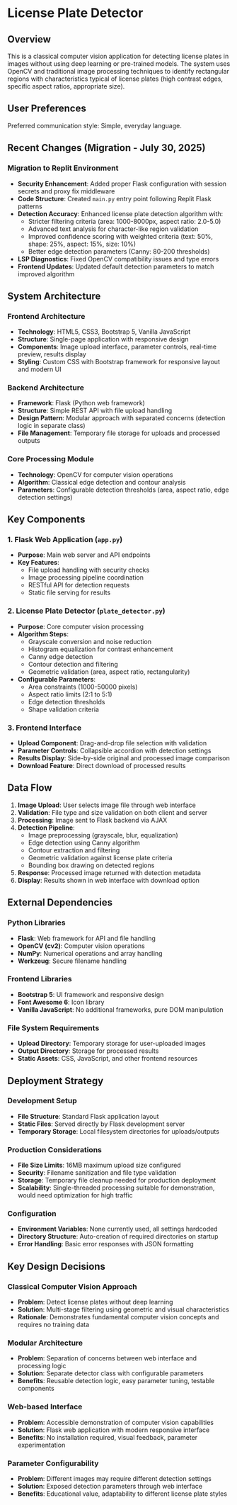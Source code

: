 # License Plate Detector

## Overview

This is a classical computer vision application for detecting license plates in images without using deep learning or pre-trained models. The system uses OpenCV and traditional image processing techniques to identify rectangular regions with characteristics typical of license plates (high contrast edges, specific aspect ratios, appropriate size).

## User Preferences

Preferred communication style: Simple, everyday language.

## Recent Changes (Migration - July 30, 2025)

### Migration to Replit Environment
- **Security Enhancement**: Added proper Flask configuration with session secrets and proxy fix middleware
- **Code Structure**: Created `main.py` entry point following Replit Flask patterns
- **Detection Accuracy**: Enhanced license plate detection algorithm with:
  - Stricter filtering criteria (area: 1000-8000px, aspect ratio: 2.0-5.0)
  - Advanced text analysis for character-like region validation
  - Improved confidence scoring with weighted criteria (text: 50%, shape: 25%, aspect: 15%, size: 10%)
  - Better edge detection parameters (Canny: 80-200 thresholds)
- **LSP Diagnostics**: Fixed OpenCV compatibility issues and type errors
- **Frontend Updates**: Updated default detection parameters to match improved algorithm

## System Architecture

### Frontend Architecture
- **Technology**: HTML5, CSS3, Bootstrap 5, Vanilla JavaScript
- **Structure**: Single-page application with responsive design
- **Components**: Image upload interface, parameter controls, real-time preview, results display
- **Styling**: Custom CSS with Bootstrap framework for responsive layout and modern UI

### Backend Architecture
- **Framework**: Flask (Python web framework)
- **Structure**: Simple REST API with file upload handling
- **Design Pattern**: Modular approach with separated concerns (detection logic in separate class)
- **File Management**: Temporary file storage for uploads and processed outputs

### Core Processing Module
- **Technology**: OpenCV for computer vision operations
- **Algorithm**: Classical edge detection and contour analysis
- **Parameters**: Configurable detection thresholds (area, aspect ratio, edge detection settings)

## Key Components

### 1. Flask Web Application (`app.py`)
- **Purpose**: Main web server and API endpoints
- **Key Features**:
  - File upload handling with security checks
  - Image processing pipeline coordination
  - RESTful API for detection requests
  - Static file serving for results

### 2. License Plate Detector (`plate_detector.py`)
- **Purpose**: Core computer vision processing
- **Algorithm Steps**:
  - Grayscale conversion and noise reduction
  - Histogram equalization for contrast enhancement
  - Canny edge detection
  - Contour detection and filtering
  - Geometric validation (area, aspect ratio, rectangularity)
- **Configurable Parameters**:
  - Area constraints (1000-50000 pixels)
  - Aspect ratio limits (2:1 to 5:1)
  - Edge detection thresholds
  - Shape validation criteria

### 3. Frontend Interface
- **Upload Component**: Drag-and-drop file selection with validation
- **Parameter Controls**: Collapsible accordion with detection settings
- **Results Display**: Side-by-side original and processed image comparison
- **Download Feature**: Direct download of processed results

## Data Flow

1. **Image Upload**: User selects image file through web interface
2. **Validation**: File type and size validation on both client and server
3. **Processing**: Image sent to Flask backend via AJAX
4. **Detection Pipeline**:
   - Image preprocessing (grayscale, blur, equalization)
   - Edge detection using Canny algorithm
   - Contour extraction and filtering
   - Geometric validation against license plate criteria
   - Bounding box drawing on detected regions
5. **Response**: Processed image returned with detection metadata
6. **Display**: Results shown in web interface with download option

## External Dependencies

### Python Libraries
- **Flask**: Web framework for API and file handling
- **OpenCV (cv2)**: Computer vision operations
- **NumPy**: Numerical operations and array handling
- **Werkzeug**: Secure filename handling

### Frontend Libraries
- **Bootstrap 5**: UI framework and responsive design
- **Font Awesome 6**: Icon library
- **Vanilla JavaScript**: No additional frameworks, pure DOM manipulation

### File System Requirements
- **Upload Directory**: Temporary storage for user-uploaded images
- **Output Directory**: Storage for processed results
- **Static Assets**: CSS, JavaScript, and other frontend resources

## Deployment Strategy

### Development Setup
- **File Structure**: Standard Flask application layout
- **Static Files**: Served directly by Flask development server
- **Temporary Storage**: Local filesystem directories for uploads/outputs

### Production Considerations
- **File Size Limits**: 16MB maximum upload size configured
- **Security**: Filename sanitization and file type validation
- **Storage**: Temporary file cleanup needed for production deployment
- **Scalability**: Single-threaded processing suitable for demonstration, would need optimization for high traffic

### Configuration
- **Environment Variables**: None currently used, all settings hardcoded
- **Directory Structure**: Auto-creation of required directories on startup
- **Error Handling**: Basic error responses with JSON formatting

## Key Design Decisions

### Classical Computer Vision Approach
- **Problem**: Detect license plates without deep learning
- **Solution**: Multi-stage filtering using geometric and visual characteristics
- **Rationale**: Demonstrates fundamental computer vision concepts and requires no training data

### Modular Architecture
- **Problem**: Separation of concerns between web interface and processing logic
- **Solution**: Separate detector class with configurable parameters
- **Benefits**: Reusable detection logic, easy parameter tuning, testable components

### Web-based Interface
- **Problem**: Accessible demonstration of computer vision capabilities
- **Solution**: Flask web application with modern responsive interface
- **Benefits**: No installation required, visual feedback, parameter experimentation

### Parameter Configurability
- **Problem**: Different images may require different detection settings
- **Solution**: Exposed detection parameters through web interface
- **Benefits**: Educational value, adaptability to different license plate styles